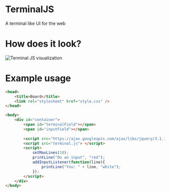 # TerminalJS
A terminal like UI for the web

# How does it look?
![Terminal JS visualization](https://raw.githubusercontent.com/MoritzGoeckel/TerminalJS/master/terminal_example_visualization.gif)

# Example usage
```html
<head>
	<title>Board</title>
	<link rel="stylesheet" href="style.css" />
</head>

<body>
	<div id="container">
		<span id="terminalField"></span>
		<span id="inputField"></span>
		
		<script src="https://ajax.googleapis.com/ajax/libs/jquery/3.1.1/jquery.min.js"></script>
		<script src="terminal.js"> </script>
		<script>
			setMaxLines(10);
			printLine("Do an input", "red");
			addInputListener(function(line){
				printLine("You: " + line, "white");
			});
		</script>
	</div>
</body>
```

